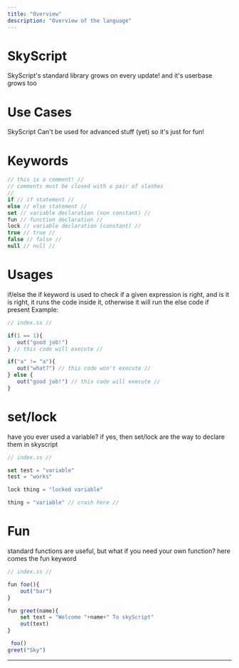 ```yaml
---
title: "Overview"
description: "Overview of the language"
---
```

# SkyScript
SkyScript's standard library grows on every update! and it's userbase grows too
# Use Cases
SkyScript Can't be used for advanced stuff (yet) so it's just for fun!
# Keywords
```ts
// this is a comment! //
// comments must be closed with a pair of slashes
//
if // if statement //
else // else statement //
set // variable declaration (non constant) //
fun // function declaration //
lock // variable declaration (constant) //
true // true //
false // false //
null // null //
```
# Usages
if/else
the if keyword is used to check if a given expression is right, and is it is right, it runs the code inside it, otherwise it will run the else code if present
Example: 
```ts
// index.ss //

if(1 == 1){
   out("good job!")
} // this code will execute //

if("a" != "a"){
   out("what?") // this code won't execute //
} else {
   out("good job!") // this code will execute //
}
```
# set/lock
have you ever used a variable? if yes, then set/lock are the way to declare them in skyscript
```ts
// index.ss //

set test = "variable"
test = "works"

lock thing = "locked variable"

thing = "variable" // crash here //
```
# Fun

standard functions are useful, but what if you need your own function? here comes the fun keyword
```ts
// index.ss //

fun foo(){
    out("bar")
}

fun greet(name){
    set text = "Welcome "+name+" To skyScript"
    out(text)
}
```

```ts
 foo() 
greet("Sky")
```
---